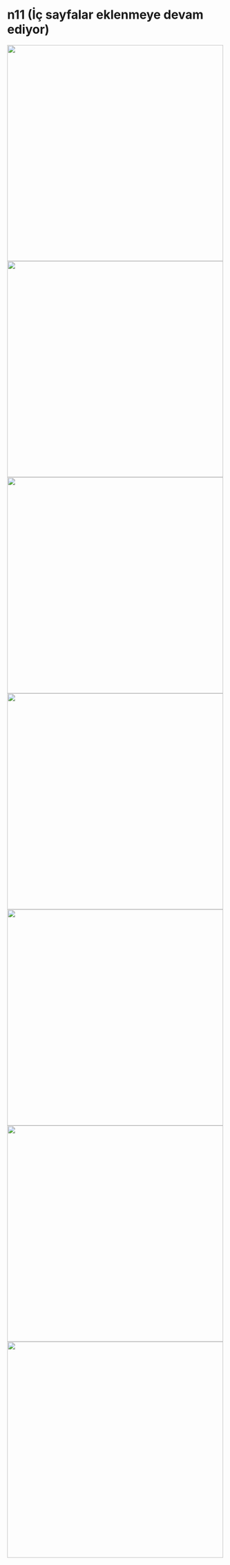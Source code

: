 # n11 (İç sayfalar eklenmeye devam ediyor) 
<img height="500" src="https://user-images.githubusercontent.com/84725623/193880725-18ba03aa-f976-4823-a173-46ffacd7fb2d.jpeg"> <img height="500" src="https://user-images.githubusercontent.com/84725623/193880513-bf8f15f9-a295-4877-b5a6-6588f95e1cbe.jpeg"> 
<img height="500" src="https://user-images.githubusercontent.com/84725623/193880863-b8f0b5e8-a54d-40aa-bc9e-295326248ae0.jpeg">
<img height="500" src="https://user-images.githubusercontent.com/84725623/193880931-d643126c-7963-467e-a2f3-2f005376bb74.jpeg">
<img height="500" src="https://user-images.githubusercontent.com/84725623/193881332-37d1c65e-c9b1-4a2f-94a8-a73a3777ee5c.jpeg">
<img height="500" src="https://user-images.githubusercontent.com/84725623/193882361-e46d0343-1ed1-4971-b0d9-c11ef988eff4.jpeg">
<img height="500" src="https://user-images.githubusercontent.com/84725623/193882536-1b5e5677-d9ba-4adb-894a-447c8a3d2753.jpeg">
